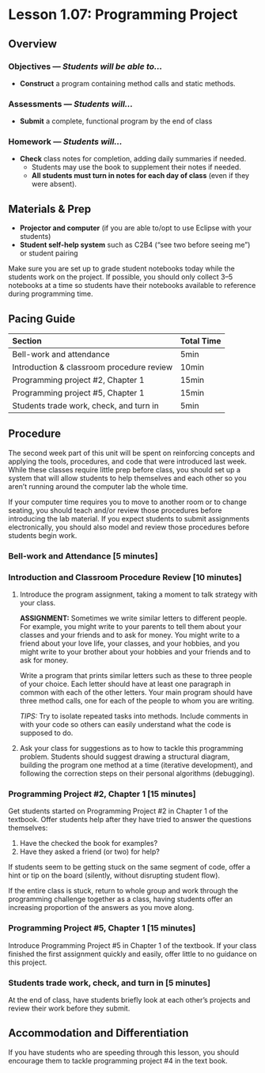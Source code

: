 # Lesson 1.07: Programming Project

## Overview <a id="overview"></a>

### Objectives — _Students will be able to…_ <a id="objectives-students-will-be-able-to"></a>

* **Construct** a program containing method calls and static methods.

### Assessments — _Students will…_ <a id="assessments-students-will"></a>

* **Submit** a complete, functional program by the end of class

### Homework — _Students will…_ <a id="homework-students-will"></a>

* **Check** class notes for completion, adding daily summaries if needed.
  * Students may use the book to supplement their notes if needed.
  * **All students must turn in notes for each day of class** \(even if they were absent\).

## Materials & Prep <a id="materials-and-prep"></a>

* **Projector and computer** \(if you are able to/opt to use Eclipse with your students\)
* **Student self-help system** such as C2B4 \(“see two before seeing me”\) or student pairing

Make sure you are set up to grade student notebooks today while the students work on the project. If possible, you should only collect 3–5 notebooks at a time so students have their notebooks available to reference during programming time.

## Pacing Guide <a id="pacing-guide"></a>

| Section | Total Time |
| :--- | :--- |
| Bell-work and attendance | 5min |
| Introduction & classroom procedure review | 10min |
| Programming project \#2, Chapter 1 | 15min |
| Programming project \#5, Chapter 1 | 15min |
| Students trade work, check, and turn in | 5min |

## Procedure <a id="procedure"></a>

The second week part of this unit will be spent on reinforcing concepts and applying the tools, procedures, and code that were introduced last week. While these classes require little prep before class, you should set up a system that will allow students to help themselves and each other so you aren’t running around the computer lab the whole time.

If your computer time requires you to move to another room or to change seating, you should teach and/or review those procedures before introducing the lab material. If you expect students to submit assignments electronically, you should also model and review those procedures before students begin work.

### Bell-work and Attendance \[5 minutes\] <a id="bell-work-and-attendance-5-minutes"></a>

### Introduction and Classroom Procedure Review \[10 minutes\] <a id="introduction-and-classroom-procedure-review-10-minutes"></a>

1. Introduce the program assignment, taking a moment to talk strategy with your class.

   **ASSIGNMENT:** Sometimes we write similar letters to different people. For example, you might write to your parents to tell them about your classes and your friends and to ask for money. You might write to a friend about your love life, your classes, and your hobbies, and you might write to your brother about your hobbies and your friends and to ask for money.

   Write a program that prints similar letters such as these to three people of your choice. Each letter should have at least one paragraph in common with each of the other letters. Your main program should have three method calls, one for each of the people to whom you are writing.

   _TIPS:_ Try to isolate repeated tasks into methods. Include comments in with your code so others can easily understand what the code is supposed to do.

2. Ask your class for suggestions as to how to tackle this programming problem. Students should suggest drawing a structural diagram, building the program one method at a time \(iterative development\), and following the correction steps on their personal algorithms \(debugging\).

### Programming Project \#2, Chapter 1 \[15 minutes\] <a id="programming-project-2-chapter-1-15-minutes"></a>

Get students started on Programming Project \#2 in Chapter 1 of the textbook. Offer students help after they have tried to answer the questions themselves:

1. Have the checked the book for examples?
2. Have they asked a friend \(or two\) for help?

If students seem to be getting stuck on the same segment of code, offer a hint or tip on the board \(silently, without disrupting student flow\).

If the entire class is stuck, return to whole group and work through the programming challenge together as a class, having students offer an increasing proportion of the answers as you move along.

### Programming Project \#5, Chapter 1 \[15 minutes\] <a id="programming-project-5-chapter-1-15-minutes"></a>

Introduce Programming Project \#5 in Chapter 1 of the textbook. If your class finished the first assignment quickly and easily, offer little to no guidance on this project.

### Students trade work, check, and turn in \[5 minutes\] <a id="students-trade-work-check-and-turn-in-5-minutes"></a>

At the end of class, have students briefly look at each other’s projects and review their work before they submit.

## Accommodation and Differentiation <a id="accommodation-and-differentiation"></a>

If you have students who are speeding through this lesson, you should encourage them to tackle programming project \#4 in the text book.

